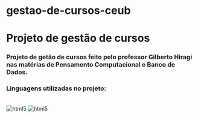 # gestao-de-cursos-ceub
# Projeto de gestão de cursos
### Projeto de getão de cursos feito pelo professor Gilberto Hiragi nas matérias de Pensamento Computacional e Banco de Dados.
### Linguagens utilizadas no projeto: 

<div style="display: inline_block"><br/>
    <img align="center" alt="html5" src="https://img.shields.io/badge/Python-14354C?style=for-the-badge&logo=python&logoColor=white" />
    <img align="center" alt="html5" src="https://img.shields.io/badge/MySQL-00000F?style=for-the-badge&logo=mysql&logoColor=white" />
</div>
